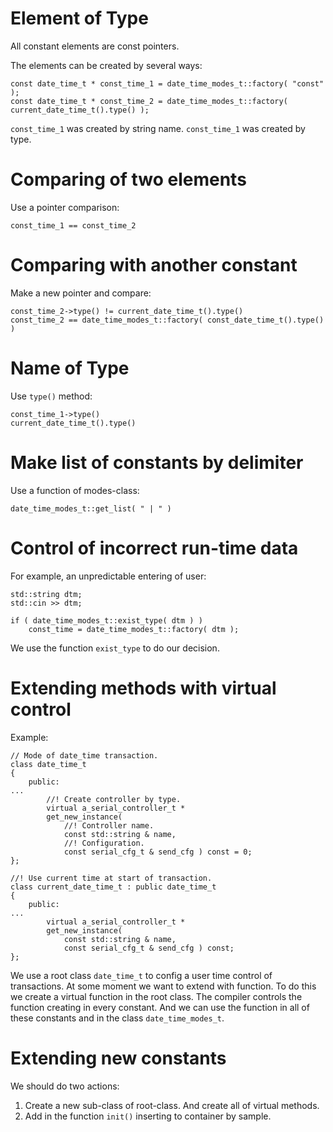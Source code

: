 # Element of Type #

All constant elements are const pointers.

The elements can be created by several ways:

```
const date_time_t * const_time_1 = date_time_modes_t::factory( "const" );
const date_time_t * const_time_2 = date_time_modes_t::factory( current_date_time_t().type() );
```

`const_time_1` was created by string name.
`const_time_1` was created by type.

# Comparing of two elements #

Use a pointer comparison:

```
const_time_1 == const_time_2
```

# Comparing with another constant #

Make a new pointer and compare:

```
const_time_2->type() != current_date_time_t().type()
const_time_2 == date_time_modes_t::factory( const_date_time_t().type() )
```

# Name of Type #

Use `type()` method:

```
const_time_1->type()
current_date_time_t().type()
```

# Make list of constants by delimiter #

Use a function of modes-class:

```
date_time_modes_t::get_list( " | " )
```

# Control of incorrect run-time data #

For example, an unpredictable entering of user:

```
std::string dtm;
std::cin >> dtm;

if ( date_time_modes_t::exist_type( dtm ) )
	const_time = date_time_modes_t::factory( dtm );
```

We use the function `exist_type` to do our decision.

# Extending methods with virtual control #

Example:

```
// Mode of date_time transaction.
class date_time_t
{
	public:
...
		//! Create controller by type.
		virtual a_serial_controller_t *
		get_new_instance( 
			//! Controller name.
			const std::string & name, 
			//! Configuration.
			const serial_cfg_t & send_cfg ) const = 0;
};

//! Use current time at start of transaction.
class current_date_time_t : public date_time_t
{
	public:
...
		virtual a_serial_controller_t *
		get_new_instance( 
			const std::string & name, 
			const serial_cfg_t & send_cfg ) const;
};
```

We use a root class `date_time_t` to config a user time control of transactions. At some moment we want to extend with function. To do this we create a virtual function in the root class. The compiler controls the function creating in every constant. And we can use the function in all of these constants and in the class `date_time_modes_t`.

# Extending new constants #

We should do two actions:
  1. Create a new sub-class of root-class. And create all of virtual methods.
  1. Add in the function `init()` inserting to container by sample.